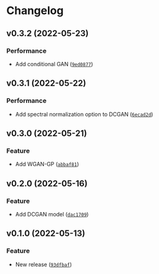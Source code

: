 # Changelog

<!--next-version-placeholder-->

## v0.3.2 (2022-05-23)
### Performance
* Add conditional GAN ([`9ed0877`](https://github.com/CaibinSh/GANs/commit/9ed0877d4b9d6466ca68ce01d3da95038f8d02ef))

## v0.3.1 (2022-05-22)
### Performance
* Add spectral normalization option to DCGAN ([`6ecad2d`](https://github.com/CaibinSh/GANs/commit/6ecad2d157fc4daf270e1245a61df039e49b38b9))

## v0.3.0 (2022-05-21)
### Feature
* Add WGAN-GP ([`abbaf81`](https://github.com/CaibinSh/GANs/commit/abbaf81a285f8372d94344295e145161185c38ac))

## v0.2.0 (2022-05-16)
### Feature
* Add DCGAN model ([`dac1709`](https://github.com/CaibinSh/GANs/commit/dac170900a19b9bf666f9145ac3c89b2085d8c02))

## v0.1.0 (2022-05-13)
### Feature
* New release ([`93dfbaf`](https://github.com/CaibinSh/GANs/commit/93dfbaf0088d20b8c45a078373028b717e23f26c))

